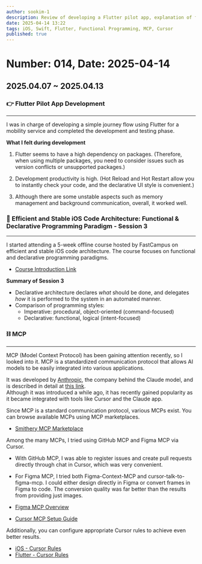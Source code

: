 ```yaml
---
author: sookim-1
description: Review of developing a Flutter pilot app, explanation of functional programming architecture, and feedback on MCP usage
date: 2025-04-14 13:22
tags: iOS, Swift, Flutter, Functional Programming, MCP, Cursor
published: true
---
```

# Number: 014, Date: 2025-04-14  
## 2025.04.07 ~ 2025.04.13  
### 👉 Flutter Pilot App Development

---

I was in charge of developing a simple journey flow using Flutter for a mobility service and completed the development and testing phase.

**What I felt during development**

1. Flutter seems to have a high dependency on packages. (Therefore, when using multiple packages, you need to consider issues such as version conflicts or unsupported packages.)

2. Development productivity is high. (Hot Reload and Hot Restart allow you to instantly check your code, and the declarative UI style is convenient.)

3. Although there are some unstable aspects such as memory management and background communication, overall, it worked well.

### 🧮 Efficient and Stable iOS Code Architecture: Functional & Declarative Programming Paradigm - Session 3

---

I started attending a 5-week offline course hosted by FastCampus on efficient and stable iOS code architecture. The course focuses on functional and declarative programming paradigms.  
- [Course Introduction Link](https://fastcampus.co.kr/dev_camp_functional)

**Summary of Session 3**

- Declarative architecture declares *what* should be done, and delegates *how* it is performed to the system in an automated manner.
- Comparison of programming styles:
	- Imperative: procedural, object-oriented (command-focused)
	- Declarative: functional, logical (intent-focused)

### ⛓️ MCP

---

MCP (Model Context Protocol) has been gaining attention recently, so I looked into it. MCP is a standardized communication protocol that allows AI models to be easily integrated into various applications.

It was developed by [Anthropic](https://www.anthropic.com/), the company behind the Claude model, and is described in detail at [this link](https://docs.anthropic.com/en/docs/agents-and-tools/mcp).  
Although it was introduced a while ago, it has recently gained popularity as it became integrated with tools like Cursor and the Claude app.

Since MCP is a standard communication protocol, various MCPs exist. You can browse available MCPs using MCP marketplaces.

- [Smithery MCP Marketplace](https://smithery.ai/)

Among the many MCPs, I tried using GitHub MCP and Figma MCP via Cursor.

- With GitHub MCP, I was able to register issues and create pull requests directly through chat in Cursor, which was very convenient.
- For Figma MCP, I tried both Figma-Context-MCP and cursor-talk-to-figma-mcp. I could either design directly in Figma or convert frames in Figma to code. The conversion quality was far better than the results from providing just images.

- [Figma MCP Overview](https://apidog.com/kr/blog/figma-mcp/)
- [Cursor MCP Setup Guide](https://docs.cursor.com/context/model-context-protocol#configuring-mcp-servers)

Additionally, you can configure appropriate Cursor rules to achieve even better results.

- [iOS - Cursor Rules](https://medium.com/delightroom/cursor-ios-%EA%B0%9C%EB%B0%9C%ED%99%98%EA%B2%BD-%EC%84%B8%ED%8C%85-8625f3aa732a)
- [Flutter - Cursor Rules](https://cursor.directory/flutter-cursor-rules)
